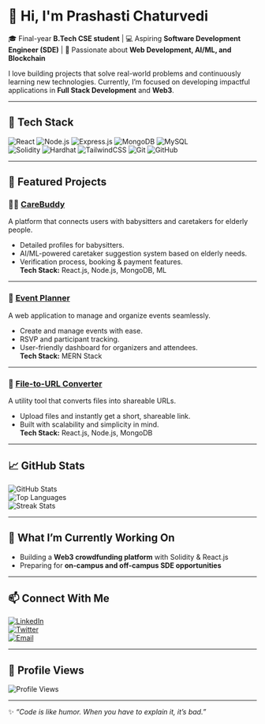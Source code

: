 # 👋 Hi, I'm Prashasti Chaturvedi  

🎓 Final-year **B.Tech CSE student** | 💻 Aspiring **Software Development Engineer (SDE)** | 🚀 Passionate about **Web Development, AI/ML, and Blockchain**  

I love building projects that solve real-world problems and continuously learning new technologies. Currently, I’m focused on developing impactful applications in **Full Stack Development** and **Web3**.  

---

## 🔧 Tech Stack  

![React](https://img.shields.io/badge/React-20232A?style=for-the-badge&logo=react&logoColor=61DAFB)
![Node.js](https://img.shields.io/badge/Node.js-339933?style=for-the-badge&logo=nodedotjs&logoColor=white)
![Express.js](https://img.shields.io/badge/Express.js-000000?style=for-the-badge&logo=express&logoColor=white)
![MongoDB](https://img.shields.io/badge/MongoDB-4EA94B?style=for-the-badge&logo=mongodb&logoColor=white)
![MySQL](https://img.shields.io/badge/MySQL-005C84?style=for-the-badge&logo=mysql&logoColor=white)  
![Solidity](https://img.shields.io/badge/Solidity-363636?style=for-the-badge&logo=solidity&logoColor=white)
![Hardhat](https://img.shields.io/badge/Hardhat-FCC72B?style=for-the-badge&logo=hardhat&logoColor=black)
![TailwindCSS](https://img.shields.io/badge/TailwindCSS-38B2AC?style=for-the-badge&logo=tailwind-css&logoColor=white)
![Git](https://img.shields.io/badge/Git-F05032?style=for-the-badge&logo=git&logoColor=white)
![GitHub](https://img.shields.io/badge/GitHub-181717?style=for-the-badge&logo=github&logoColor=white)

---

## 🚀 Featured Projects  

### 🧑‍⚕️ [CareBuddy](#)  
A platform that connects users with babysitters and caretakers for elderly people.  
- Detailed profiles for babysitters.  
- AI/ML-powered caretaker suggestion system based on elderly needs.  
- Verification process, booking & payment features.  
**Tech Stack:** React.js, Node.js, MongoDB, ML  

---

### 🎉 [Event Planner](#)  
A web application to manage and organize events seamlessly.  
- Create and manage events with ease.  
- RSVP and participant tracking.  
- User-friendly dashboard for organizers and attendees.  
**Tech Stack:** MERN Stack  

---

### 📂 [File-to-URL Converter](#)  
A utility tool that converts files into shareable URLs.  
- Upload files and instantly get a short, shareable link.  
- Built with scalability and simplicity in mind.  
**Tech Stack:** React.js, Node.js, MongoDB  

---

## 📈 GitHub Stats  

![GitHub Stats](https://github-readme-stats.vercel.app/api?username=PrashastiChaturvedi&show_icons=true&theme=radical)  
![Top Languages](https://github-readme-stats.vercel.app/api/top-langs/?username=PrashastiChaturvedi&layout=compact&theme=radical)  
![Streak Stats](https://github-readme-streak-stats.herokuapp.com/?user=PrashastiChaturvedi&theme=radical)  

---

## 🌱 What I’m Currently Working On  
- Building a **Web3 crowdfunding platform** with Solidity & React.js  
- Preparing for **on-campus and off-campus SDE opportunities**  

---

## 📫 Connect With Me  

[![LinkedIn](https://img.shields.io/badge/LinkedIn-0A66C2?style=for-the-badge&logo=linkedin&logoColor=white)](#)  
[![Twitter](https://img.shields.io/badge/Twitter-1DA1F2?style=for-the-badge&logo=twitter&logoColor=white)](#)  
[![Email](https://img.shields.io/badge/Email-D14836?style=for-the-badge&logo=gmail&logoColor=white)](mailto:your.email@example.com)  

---

## 👀 Profile Views  

![Profile Views](https://komarev.com/ghpvc/?username=PrashastiChaturvedi&color=blue&style=flat-square)  

---

✨ *“Code is like humor. When you have to explain it, it’s bad.”*  
